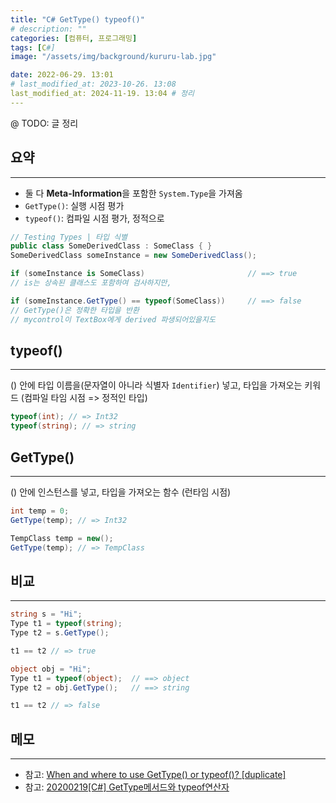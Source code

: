 ```yaml
---
title: "C# GetType() typeof()"
# description: ""
categories: [컴퓨터, 프로그래밍]
tags: [C#]
image: "/assets/img/background/kururu-lab.jpg"

date: 2022-06-29. 13:01
# last_modified_at: 2023-10-26. 13:08
last_modified_at: 2024-11-19. 13:04 # 정리
---
```


@ TODO: 글 정리

## 요약

---

- 둘 다 **Meta-Information**을 포함한 `System.Type`을 가져옴
- `GetType()`: 실행 시점 평가
- `typeof()`: 컴파일 시점 평가, 정적으로

```csharp
// Testing Types | 타입 식별
public class SomeDerivedClass : SomeClass { }
SomeDerivedClass someInstance = new SomeDerivedClass();

if (someInstance is SomeClass)                       // ==> true
// is는 상속된 클래스도 포함하여 검사하지만, 

if (someInstance.GetType() == typeof(SomeClass))     // ==> false
// GetType()은 정확한 타입을 반환
// mycontrol이 TextBox에게 derived 파생되어있을지도
```

## typeof()

---

() 안에 타입 이름을(문자열이 아니라 식별자 `Identifier`) 넣고, 타입을 가져오는 키워드 (컴파일 타임 시점 => 정적인 타입)  

```csharp
typeof(int); // => Int32
typeof(string); // => string
```

## GetType()

---

() 안에 인스턴스를 넣고, 타입을 가져오는 함수 (런타임 시점)  

```csharp
int temp = 0;
GetType(temp); // => Int32

TempClass temp = new();
GetType(temp); // => TempClass
```

## 비교

---

```csharp
string s = "Hi";
Type t1 = typeof(string);
Type t2 = s.GetType();

t1 == t2 // => true
```

```csharp
object obj = "Hi";
Type t1 = typeof(object);  // ==> object
Type t2 = obj.GetType();   // ==> string

t1 == t2 // => false
```

## 메모

---

- 참고: [When and where to use GetType() or typeof()? [duplicate]](https://stackoverflow.com/questions/11312111/when-and-where-to-use-gettype-or-typeof)
- 참고: [20200219[C#] GetType메서드와 typeof연산자](https://funfunhanblog.tistory.com/313)
